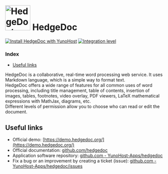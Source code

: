 # <img src="/images/HedgeDoc-Logo.png" height="80px" alt="HedgeDoc’s logo"> HedgeDoc

[![Install HedgeDoc with YunoHost](https://install-app.yunohost.org/install-with-yunohost.svg)](https://install-app.yunohost.org/?app=hedgedoc) [![Integration level](https://dash.yunohost.org/integration/hedgedoc.svg)](https://dash.yunohost.org/appci/app/hedgedoc)

### Index

- [Useful links](#useful-links)

HedgeDoc is a collaborative, real-time word processing web service. It uses Markdown language, which is a simple way to format text.  
HedgeDoc offers a wide range of features for all common uses of word processing, including title management, table of contents, insertion of images, tables, footnotes, video overlay, PDF viewers, LaTeX mathematical expressions with MathJax, diagrams, etc.  
Different levels of permission allow you to choose who can read or edit the document.

## Useful links

+ Official demo: [https://demo.hedgedoc.org/](https://demo.hedgedoc.org/)
+ Official documentation: [github.com/hedgedoc](https://github.com/hedgedoc/hedgedoc/tree/master/docs)
+ Application software repository: [github.com - YunoHost-Apps/hedgedoc](https://github.com/YunoHost-Apps/hedgedoc_ynh)
+ Fix a bug or an improvement by creating a ticket (issue): [github.com - YunoHost-Apps/hedgedoc/issues](https://github.com/YunoHost-Apps/hedgedoc_ynh/issues)
